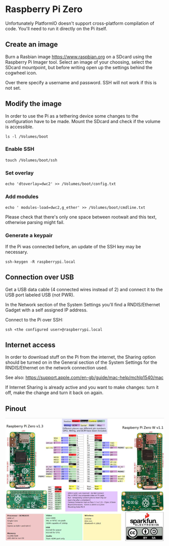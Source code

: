 # Raspberry Pi Zero

Unfortunately PlatformIO doesn't support cross-platform compilation of code. You'll need to run it directly on the Pi itself.

## Create an image

Burn a Rasbian image https://www.raspbian.org on a SDcard using the Raspberry Pi Imager tool. Select an image of your choosing, select the SDcard mountpoint, but before writing open up the settings behind the cogwheel icon.

Over there specify a username and password. SSH will not work if this is not set.

## Modify the image

In order to use the Pi as a tethering device some changes to the configuration have to be made. Mount the SDcard and check if the volume is accessible.

```shell
ls -l /Volumes/boot
```

### Enable SSH

```shell
touch /Volumes/boot/ssh
```

### Set overlay

```shell
echo 'dtoverlay=dwc2' >> /Volumes/boot/config.txt
```

### Add modules

```shell
echo ' modules-load=dwc2,g_ether' >> /Volumes/boot/cmdline.txt
```

Please check that there's only one space between rootwait and this text, otherwise parsing might fail.

### Generate a keypair

If the Pi was connected before, an update of the SSH key may be necessary.

```shell
ssh-keygen -R raspberrypi.local
```

## Connection over USB

Get a USB data cable (4 connected wires instead of 2) and connect it to the USB port labeled USB (not PWR).

In the Network section of the System Settings you'll find a RNDIS/Ethernet Gadget with a self assigned IP address.

Connect to the Pi over SSH:

```shell
ssh <the configured user>@raspberrypi.local
```

## Internet access

In order to download stuff on the Pi from the internet, the Sharing option should be turned on in the General section of the System Settings for the RNDIS/Ethernet on the network connection used.

See also: https://support.apple.com/en-gb/guide/mac-help/mchlp1540/mac

If Internet Sharing is already active and you want to make changes: turn it off, make the change and turn it back on again.

## Pinout

![Raspberry Pi Zero (W) Pinout](raspberry-pi-zero-w-pinout.jpg)
